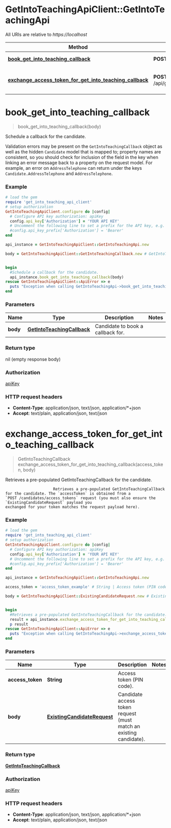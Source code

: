 # GetIntoTeachingApiClient::GetIntoTeachingApi

All URIs are relative to *https://localhost*

Method | HTTP request | Description
------------- | ------------- | -------------
[**book_get_into_teaching_callback**](GetIntoTeachingApi.md#book_get_into_teaching_callback) | **POST** /api/get_into_teaching/callbacks | Schedule a callback for the candidate.
[**exchange_access_token_for_get_into_teaching_callback**](GetIntoTeachingApi.md#exchange_access_token_for_get_into_teaching_callback) | **POST** /api/get_into_teaching/callbacks/exchange_access_token/{accessToken} | Retrieves a pre-populated GetIntoTeachingCallback for the candidate.


# **book_get_into_teaching_callback**
> book_get_into_teaching_callback(body)

Schedule a callback for the candidate.

Validation errors may be present on the `GetIntoTeachingCallback` object as well as the hidden `Candidate` model that is mapped to; property names are consistent, so you should check for inclusion of the field in the key when linking an error message back to a property on the request model. For example, an error on `AddressTelephone` can return under the keys `Candidate.AddressTelephone` and `AddressTelephone`.

### Example
```ruby
# load the gem
require 'get_into_teaching_api_client'
# setup authorization
GetIntoTeachingApiClient.configure do |config|
  # Configure API key authorization: apiKey
  config.api_key['Authorization'] = 'YOUR API KEY'
  # Uncomment the following line to set a prefix for the API key, e.g. 'Bearer' (defaults to nil)
  #config.api_key_prefix['Authorization'] = 'Bearer'
end

api_instance = GetIntoTeachingApiClient::GetIntoTeachingApi.new

body = GetIntoTeachingApiClient::GetIntoTeachingCallback.new # GetIntoTeachingCallback | Candidate to book a callback for.


begin
  #Schedule a callback for the candidate.
  api_instance.book_get_into_teaching_callback(body)
rescue GetIntoTeachingApiClient::ApiError => e
  puts "Exception when calling GetIntoTeachingApi->book_get_into_teaching_callback: #{e}"
end
```

### Parameters

Name | Type | Description  | Notes
------------- | ------------- | ------------- | -------------
 **body** | [**GetIntoTeachingCallback**](GetIntoTeachingCallback.md)| Candidate to book a callback for. | 

### Return type

nil (empty response body)

### Authorization

[apiKey](../README.md#apiKey)

### HTTP request headers

 - **Content-Type**: application/json, text/json, application/*+json
 - **Accept**: text/plain, application/json, text/json



# **exchange_access_token_for_get_into_teaching_callback**
> GetIntoTeachingCallback exchange_access_token_for_get_into_teaching_callback(access_token, body)

Retrieves a pre-populated GetIntoTeachingCallback for the candidate.

                         Retrieves a pre-populated GetIntoTeachingCallback for the candidate. The `accessToken` is obtained from a                          `POST /candidates/access_tokens` request (you must also ensure the `ExistingCandidateRequest` payload you                          exchanged for your token matches the request payload here).

### Example
```ruby
# load the gem
require 'get_into_teaching_api_client'
# setup authorization
GetIntoTeachingApiClient.configure do |config|
  # Configure API key authorization: apiKey
  config.api_key['Authorization'] = 'YOUR API KEY'
  # Uncomment the following line to set a prefix for the API key, e.g. 'Bearer' (defaults to nil)
  #config.api_key_prefix['Authorization'] = 'Bearer'
end

api_instance = GetIntoTeachingApiClient::GetIntoTeachingApi.new

access_token = 'access_token_example' # String | Access token (PIN code).

body = GetIntoTeachingApiClient::ExistingCandidateRequest.new # ExistingCandidateRequest | Candidate access token request (must match an existing candidate).


begin
  #Retrieves a pre-populated GetIntoTeachingCallback for the candidate.
  result = api_instance.exchange_access_token_for_get_into_teaching_callback(access_token, body)
  p result
rescue GetIntoTeachingApiClient::ApiError => e
  puts "Exception when calling GetIntoTeachingApi->exchange_access_token_for_get_into_teaching_callback: #{e}"
end
```

### Parameters

Name | Type | Description  | Notes
------------- | ------------- | ------------- | -------------
 **access_token** | **String**| Access token (PIN code). | 
 **body** | [**ExistingCandidateRequest**](ExistingCandidateRequest.md)| Candidate access token request (must match an existing candidate). | 

### Return type

[**GetIntoTeachingCallback**](GetIntoTeachingCallback.md)

### Authorization

[apiKey](../README.md#apiKey)

### HTTP request headers

 - **Content-Type**: application/json, text/json, application/*+json
 - **Accept**: text/plain, application/json, text/json



